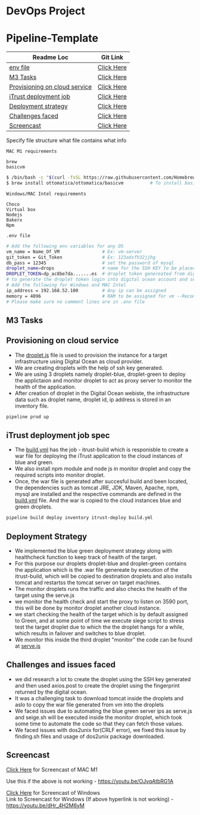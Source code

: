 # DevOps Project
# Pipeline-Template
| Readme Loc | Git Link |
| ----- | ----- |
| [env file](#env_file) |[Click Here](#env_file) |
| [M3 Tasks ](#m3_tag) | [Click Here](yaml/build.yml) |
| [Provisioning on cloud service](#provision_tag) | [Click Here](/lib/droplet.js) |
| [iTrust deployment job](#deployment_tag) | [Click Here](/lib/deployer.js) |
| [Deployment strategy](#strategy_tag) | [Click Here](/lib/serve.js) |
| [Challenges faced](#challenges_tag) | [Click Here](#challenges_tag) |
| [Screencast ](#screencast_tag) | [Click Here](#screencast_tag)



Specify file structure what file contains what info



```MAC M1 requirements```

```text
brew
basicvm
```

``` bash
$ /bin/bash -c "$(curl -fsSL https://raw.githubusercontent.com/Homebrew/install/HEAD/install.sh)" # To install brew
$ brew install ottomatica/ottomatica/basicvm          # To install basicvm
```

```Windows/MAC Intel requirements```

```text
Choco
Virtual box
Nodejs
Bakerx
Npm
```

<a name = "env_file"></a>

```.env file```
```bash
# Add the following env variables for any OS
vm_name = Name_Of_VM                # Ex: vm-server
git_token = Git_Token               # Ex: 123adsfh32jjhg
db_pass = 12345                     # set the password of mysql 
droplet_name=drops                  # name for the SSH KEY to be placed inside the digital ocean
DROPLET_TOKEN=dp_ac8be7da.......es  # droplet token genereated from digital ocean 
# to generate the droplet token login into digital ocean account and select API from the left menu and then select Generate new token and copy it to above
# Add the following for Windows and MAC Intel
ip_address = 192.168.52.100         # Any ip can be assigned
memory = 4096                       # RAM to be assigned for vm --Recommended to use atleast 4GB
# Please make sure no comment lines are in .env file
```
<a name = "m3_tag"></a>
## M3 Tasks
<a name = "provision_tag"></a>
## Provisioning on cloud service
* The [droplet.js](/lib/droplet.js) file is used to provision the instance for a target infrastructure using Digital Ocean as cloud provider. 
* We are creating droplets with the help of ssh key generated.
* We are using 3 droplets namely  droplet-blue, droplet-green to deploy the applictaion and monitor droplet to act as proxy server to monitor the health of the application.
* After creation of droplet in the Digital Ocean webiste, the infrastructure data such as droplet name, droplet id, ip address is stored in an inventory file.


```bash
pipeline prod up
```

<a name = "deployment_tag"></a>
## iTrust deployment job spec

* The [build.yml](/yaml/build.yml) has the job - itrust-build which is responisble to create a war file for deploying the iTrust application to the cloud instances of blue and green.
* We also install npm module and node js in monitor droplet and copy the required scripts into monitor droplet.
* Once, the war file is generated after succesful build and been located, the dependencies such as tomcat JRE, JDK, Maven, Apache, npm, mysql are installed and the respective commands are defined in the [build.yml](/yaml/build.yml) file. And the war is copied to the cloud instances blue and green droplets.

```bash
pipeline build deploy inventory itrust-deploy build.yml
```

<a name = "strategy_tag"></a>
## Deployment Strategy
*   We implemented the blue green deployment strategy along with healthcheck function to keep track of health of the target.
*   For this purpose our droplets droplet-blue and droplet-green contains the application which is the .war file genereate by execution of the itrust-build, which will be copied to destination droplets and also installs tomcat and restartss the tomcat server on target machines.
*   The monitor droplets runs the traffic and also checks the health of the target using the serve.js
*  we monitor the health check and start the proxy to listen on 3590 port, this will be done by monitor droplet another cloud instance.
*  we start checking the health of the target which is by default assigned to Green, and at some point of time we execute siege script to stress test the target droplet due to which the the droplet hangs for a while, which results in failover and switches to blue droplet.
*  We monitor this inside the third droplet "monitor" the code can be found at [serve.js](/lib/serve.js)
<a name = "challenges_tag"></a>
## Challenges and issues faced
* we did research a lot to create the droplet using the SSH key generated and then used axios.post to create the droplet using the fingerprint returned by the digital ocean.
* It was a challenging task to  download tomcat inside the droplets and aslo to copy the war file generated from vm into the droplets
* We faced issues  due to automating the blue green server ips as serve.js and seige.sh will be executed inside the monitor droplet, which took some time to automate the code so that they can fetch those values.
* We faced issues with dos2unix for(CRLF error), we fixed this issue by finding.sh files and usage of dos2unix package downloaded.

<a name = "screencast_tag"></a>
## Screencast 
[Click Here](https://youtu.be/OJvqAtbRG1A) for Screencast of MAC M1

Use this if the above is not working - https://youtu.be/OJvqAtbRG1A

[Click Here](https://youtu.be/dHr_4H2M6yM) for Screencast of Windows
<br>
Link to Screencast for Windows (If above hyperlink is not working) - https://youtu.be/dHr_4H2M6yM
